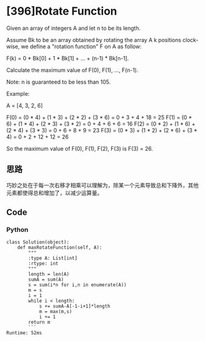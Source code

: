 # [396]Rotate Function

Given an array of integers A and let n to be its length.

Assume Bk to be an array obtained by rotating the array A k positions clock-wise, we define a "rotation function" F on A as follow:

F(k) = 0 * Bk[0] + 1 * Bk[1] + ... + (n-1) * Bk[n-1].

Calculate the maximum value of F(0), F(1), ..., F(n-1).

Note:
n is guaranteed to be less than 105.

Example:

A = [4, 3, 2, 6]

F(0) = (0 * 4) + (1 * 3) + (2 * 2) + (3 * 6) = 0 + 3 + 4 + 18 = 25
F(1) = (0 * 6) + (1 * 4) + (2 * 3) + (3 * 2) = 0 + 4 + 6 + 6 = 16
F(2) = (0 * 2) + (1 * 6) + (2 * 4) + (3 * 3) = 0 + 6 + 8 + 9 = 23
F(3) = (0 * 3) + (1 * 2) + (2 * 6) + (3 * 4) = 0 + 2 + 12 + 12 = 26

So the maximum value of F(0), F(1), F(2), F(3) is F(3) = 26.

## 思路
巧妙之处在于每一次右移才相乘可以理解为，除某一个元素导致总和下降外，其他元素都使得总和增加了，以减少运算量。

## Code

### Python
```
class Solution(object):
    def maxRotateFunction(self, A):
        """
        :type A: List[int]
        :rtype: int
        """
        length = len(A)
        sumA = sum(A)
        s = sum(i*n for i,n in enumerate(A))
        m = s
        i = 1
        while i < length:
            s += sumA-A[-1-i+1]*length
            m = max(m,s)
            i += 1
        return m
        ```
Runtime: 52ms




